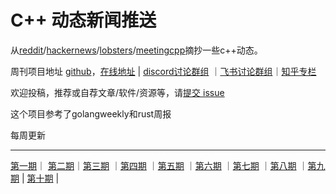 # C++ 动态新闻推送

从[reddit](https://www.reddit.com/r/cpp/)/[hackernews](https://news.ycombinator.com/)/[lobsters](https://lobste.rs/)/[meetingcpp](https://www.meetingcpp.com/blog/blogroll/)摘抄一些c++动态。

周刊项目地址 [github](https://github.com/wanghenshui/cppweeklynews)，[在线地址](https://wanghenshui.github.io/cppweeklynews/) | [discord讨论群组](https://discord.gg/cZ9mXVPGx6) ｜[飞书讨论群组](https://applink.feishu.cn/TeeBWN1D)｜[知乎专栏](https://www.zhihu.com/column/jieyaren)

欢迎投稿，推荐或自荐文章/软件/资源等，请[提交 issue](https://github.com/wanghenshui/cppweeklynews/issues)

这个项目参考了golangweekly和rust周报

每周更新

---

[第一期](./posts/001.md)｜ [第二期](./posts/002.md)｜[第三期](./posts/003.md) ｜[第四期](./posts/004.md) ｜[第五期](./posts/005.md) ｜[第六期](./posts/006.md) ｜[第七期](./posts/007.md) ｜[第八期](./posts/008.md) ｜[第九期](./posts/009.md) | [第十期](./posts/010.md) |